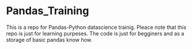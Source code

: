 # Pandas_Training
This is a repo for Pandas-Python datascience trainig.
Pleace note that this repo is just for learning purpeses.
The code is just for begginers and as a storage of basic pandas know how.
